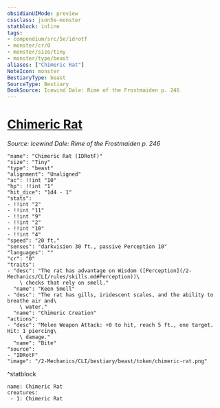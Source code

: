 ```yaml
---
obsidianUIMode: preview
cssclass: json5e-monster
statblock: inline
tags:
- compendium/src/5e/idrotf
- monster/cr/0
- monster/size/tiny
- monster/type/beast
aliases: ["Chimeric Rat"]
NoteIcon: monster
BestiaryType: beast
SourceType: Bestiary
BookSource: Icewind Dale: Rime of the Frostmaiden p. 246
---
```

# [Chimeric Rat](2-Mechanics/CLI/bestiary/beast/chimeric-rat-idrotf.md)
*Source: Icewind Dale: Rime of the Frostmaiden p. 246*  

```statblock
"name": "Chimeric Rat (IDRotF)"
"size": "Tiny"
"type": "beast"
"alignment": "Unaligned"
"ac": !!int "10"
"hp": !!int "1"
"hit_dice": "1d4 - 1"
"stats":
- !!int "2"
- !!int "11"
- !!int "9"
- !!int "2"
- !!int "10"
- !!int "4"
"speed": "20 ft."
"senses": "darkvision 30 ft., passive Perception 10"
"languages": ""
"cr": "0"
"traits":
- "desc": "The rat has advantage on Wisdom ([Perception](/2-Mechanics/CLI/rules/skills.md#Perception))\
    \ checks that rely on smell."
  "name": "Keen Smell"
- "desc": "The rat has gills, iridescent scales, and the ability to breathe air and\
    \ water."
  "name": "Chimeric Creation"
"actions":
- "desc": "Melee Weapon Attack: +0 to hit, reach 5 ft., one target. Hit: 1 piercing\
    \ damage."
  "name": "Bite"
"source":
- "IDRotF"
"image": "/2-Mechanics/CLI/bestiary/beast/token/chimeric-rat.png"
```
^statblock

```encounter-table
name: Chimeric Rat
creatures:
 - 1: Chimeric Rat
```
